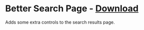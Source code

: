 # Better Search Page - [Download](https://betterdiscord.net/ghdl?url=https://raw.githubusercontent.com/mwittrien/BetterDiscordAddons/master/Plugins/BetterSearchPage/BetterSearchPage.plugin.js)

Adds some extra controls to the search results page.
